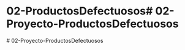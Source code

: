 # 02-ProductosDefectuosos#   0 2 - P r o y e c t o - P r o d u c t o s D e f e c t u o s o s  
 #   0 2 - P r o y e c t o - P r o d u c t o s D e f e c t u o s o s  
 